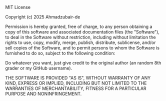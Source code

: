 MIT License

Copyright (c) 2025 Ahmadzubair-de

Permission is hereby granted, free of charge, to any person obtaining a copy of this software and associated documentation files (the "Software"), to deal in the Software without restriction, including without limitation the rights to use, copy, modify, merge, publish, distribute, sublicense, and/or sell copies of the Software, and to permit persons to whom the Software is furnished to do so, subject to the following condition:

Do whatever you want, just give credit to the original author (an random 8th grader or my GitHub username).

THE SOFTWARE IS PROVIDED "AS IS", WITHOUT WARRANTY OF ANY KIND, EXPRESS OR IMPLIED, INCLUDING BUT NOT LIMITED TO THE WARRANTIES OF MERCHANTABILITY, FITNESS FOR A PARTICULAR PURPOSE AND NONINFRINGEMENT.